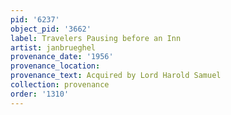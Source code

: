 ```yaml
---
pid: '6237'
object_pid: '3662'
label: Travelers Pausing before an Inn
artist: janbrueghel
provenance_date: '1956'
provenance_location:
provenance_text: Acquired by Lord Harold Samuel
collection: provenance
order: '1310'
---
```

